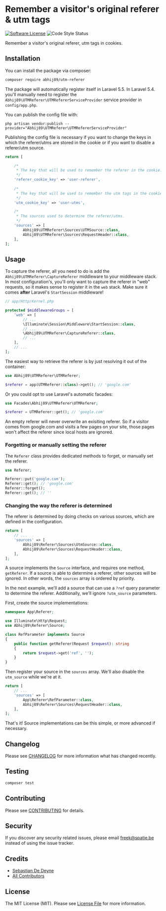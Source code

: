 # Remember a visitor's original referer & utm tags

[![Software License](https://img.shields.io/badge/license-MIT-brightgreen.svg?style=flat-square)](LICENSE.md)
![Code Style Status](https://img.shields.io/github/workflow/status/spatie/laravel-referer/Check%20&%20fix%20styling?label=code%20style)

Remember a visitor's original referer, utm tags in cookies. 

## Installation

You can install the package via composer:

``` bash
composer require abhij89/utm-referer
```

The package will automatically register itself in Laravel 5.5. In Laravel 5.4. you'll manually need to register the `Abhij89\UTMReferer\UTMRefererServiceProvider` service provider in `config/app.php`.

You can publish the config file with:

```
php artisan vendor:publish --provider="Abhij89\UTMReferer\UTMRefererServiceProvider"
```

Publishing the config file is necessary if you want to change the keys in which the referer/utms are stored in the cookie or
if you want to disable a referer/utm source.

```php
return [

    /*
     * The key that will be used to remember the referer in the cookie.
     */
    'referer_cookie_key' => 'user-referer',
    
    /*
     * The key that will be used to remember the utm tags in the cookie.
     */
    'utm_cookie_key' => 'user-utms',

    /*
     * The sources used to determine the referer/utms.
     */
    'sources' => [
        Abhij89\UTMReferer\Sources\UTMSource::class,
        Abhij89\UTMReferer\Sources\RequestHeader::class,
    ],
];
```

## Usage

To capture the referer, all you need to do is add the `Abhij89\UTMReferer\CaptureReferer` middleware to your middleware stack. In most configuration's, you'll only want to capture the referer in "web" requests, so it makes sense to register it in the `web` stack. Make sure it comes **after** Laravel's `StartSession` middleware!

```php
// app/Http/Kernel.php

protected $middlewareGroups = [
    'web' => [
        // ...
        \Illuminate\Session\Middleware\StartSession::class,
        // ...
        \Abhij89\UTMReferer\CaptureReferer::class,
        // ...
    ],
    // ...
];
```

The easiest way to retrieve the referer is by just resolving it out of the container:

```php
use Abhij89\UTMReferer\UTMReferer;

$referer = app(UTMReferer::class)->get(); // 'google.com'
```

Or you could opt to use Laravel's automatic facades:

```php
use Facades\Abhij89\UTMReferer\UTMReferer;

$referer = UTMReferer::get(); // 'google.com'
```

An empty referer will never overwrite an exisiting referer. So if a visitor comes from google.com and visits a few pages on your site, those pages won't affect the referer since local hosts are ignored.

### Forgetting or manually setting the referer

The `Referer` class provides dedicated methods to forget, or manually set the referer.

```php
use Referer;

Referer::put('google.com');
Referer::get(); // 'google.com'
Referer::forget();
Referer::get(); // ''
```

### Changing the way the referer is determined

The referer is determined by doing checks on various sources, which are defined in the configuration.

```php
return [
    // ...
    'sources' => [
        Abhij89\Referer\Sources\UtmSource::class,
        Abhij89\Referer\Sources\RequestHeader::class,
    ],
];
```

A source implements the `Source` interface, and requires one method, `getReferer`. If a source is able to determine a referer, other sources will be ignored. In other words, the `sources` array is ordered by priority.

In the next example, we'll add a source that can use a `?ref` query parameter to determine the referer. Additionally, we'll ignore `?utm_source` parameters.

First, create the source implementations:

```php
namespace App\Referer;

use Illuminate\Http\Request;
use Abhij89\Referer\Source;

class RefParameter implements Source
{
    public function getReferer(Request $request): string
    {
        return $request->get('ref', ''); 
    }
}
```

Then register your source in the `sources` array. We'll also disable the `utm_source` while we're at it.

```php
return [
    // ...
    'sources' => [
        App\Referer\RefParameter::class,
        Abhij89\Referer\Sources\RequestHeader::class,
    ],
];
```

That's it! Source implementations can be this simple, or more advanced if necessary.

## Changelog

Please see [CHANGELOG](CHANGELOG.md) for more information what has changed recently.

## Testing

``` bash
composer test
```

## Contributing

Please see [CONTRIBUTING](CONTRIBUTING.md) for details.

## Security

If you discover any security related issues, please email freek@spatie.be instead of using the issue tracker.

## Credits

- [Sebastian De Deyne](https://github.com/sebastiandedeyne)
- [All Contributors](../../contributors)

## License

The MIT License (MIT). Please see [License File](LICENSE.md) for more information.
